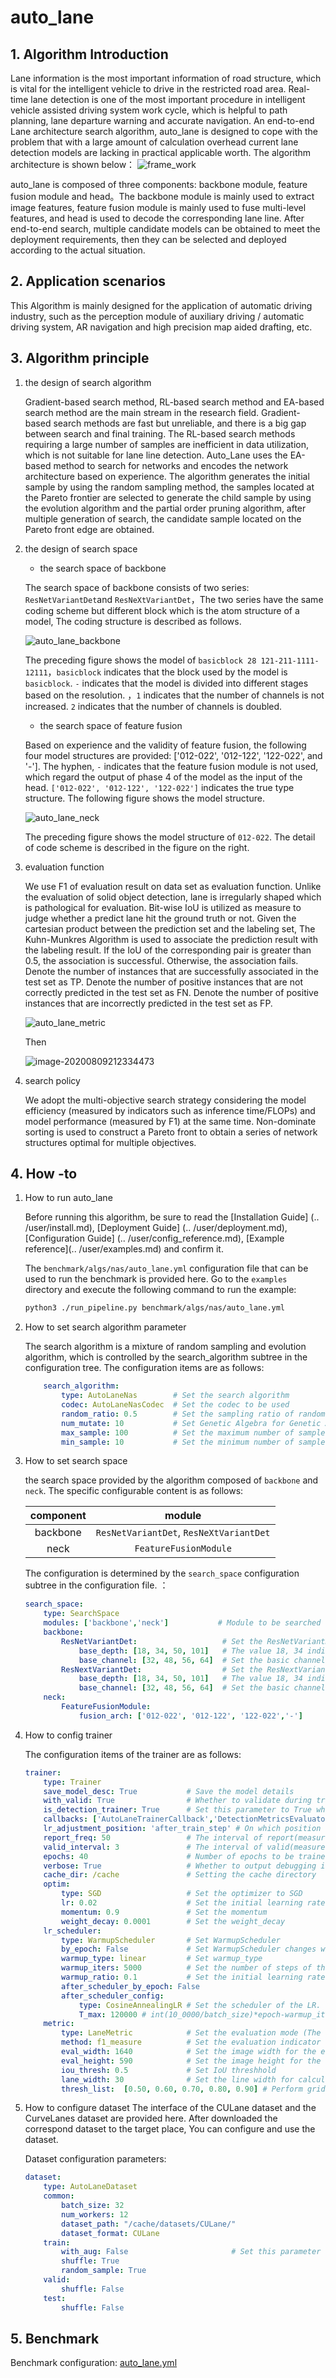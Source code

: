 # auto_lane

## 1. Algorithm Introduction

Lane information is the most important information of road structure, which is vital for the intelligent vehicle to drive in the restricted road area. Real-time lane detection is one of the most important procedure in intelligent vehicle assisted driving system work cycle, which is helpful to path planning, lane departure warning and accurate navigation. An end-to-end Lane architecture search algorithm, auto_lane is designed to cope with the problem that with a large amount of calculation overhead current lane detection models are lacking in practical applicable worth. The algorithm architecture is shown below：
![frame_work](./images/auto_lane_frame_work.png)

auto_lane is composed of three components: backbone module, feature fusion module and head。The backbone module is mainly used to extract image features, feature fusion module is mainly used to fuse multi-level features, and head is used to decode the corresponding lane line. After end-to-end search, multiple candidate models can be obtained to meet the deployment requirements, then they can be selected and deployed according to the actual situation.

## 2. Application scenarios

This Algorithm is mainly designed for the application of automatic driving industry, such as the perception module of auxiliary driving / automatic driving system, AR navigation and high precision map aided drafting, etc.

## 3. Algorithm principle

1. the design of search algorithm

   Gradient-based search method, RL-based search method and EA-based search method are the main stream in the research field. Gradient-based search methods are fast but unreliable, and there is a big gap between search and final training. The RL-based search  methods requiring a large number of samples are inefficient in data utilization, which is not suitable for lane line detection. Auto_Lane uses the EA-based method to search for networks and encodes the network architecture based on experience. The algorithm generates the initial sample by using the random sampling method, the samples located at the Pareto frontier are selected to generate the child sample by using the evolution algorithm and the partial order pruning algorithm, after multiple generation of search, the candidate sample located on the Pareto front edge are obtained.

2. the design of search space

   - the search space of backbone

    The search space of backbone consists of two series: `ResNetVariantDet`and `ResNeXtVariantDet`，The two series have the same coding scheme but different block which is the atom structure of a model, The coding structure is described as follows.

    ![auto_lane_backbone](./images/auto_lane_backbone.png)

    The preceding figure shows the model of  `basicblock 28 121-211-1111-12111`，`basicblock` indicates that the block used by the model is `basicblock`. `-` indicates that the model is divided into different stages based on the resolution. ，`1` indicates that the number of channels is not increased. `2` indicates that the number of channels is doubled.

   - the search space of feature fusion

    Based on experience and the validity of feature fusion, the following four model structures are provided: ['012-022', '012-122', '122-022', and '-']. The hyphen, `-` indicates that the feature fusion module is not used, which regard the output of phase 4 of the model as the input of the head. `['012-022', '012-122', '122-022']` indicates the true type structure. The following figure shows the model structure.

    ![auto_lane_neck](./images/auto_lane_neck.png)

    The preceding figure shows the model structure of `012-022`. The detail of code scheme is described in the figure on the right.

3. evaluation function

   We use F1 of evaluation result on data set as evaluation function. Unlike the evaluation of solid object detection, lane is irregularly shaped which is pathological for evaluation. Bit-wise IoU is utilized as measure to judge whether a predict lane hit the ground truth or not. Given the cartesian product between the prediction set and the labeling set, The Kuhn-Munkres Algorithm is used to associate the prediction result with the labeling result. If the IoU of the corresponding pair is greater than 0.5, the association is successful. Otherwise, the association fails. Denote the number of instances that are successfully associated in the test set as TP. Denote the number of positive instances that are not correctly predicted in the test set  as FN. Denote the number of positive instances that are incorrectly predicted in the test set as FP.

    ![auto_lane_metric](./images/auto_lane_metric.png)

   Then

    ![image-20200809212334473](./images/auto_lane_eq1.png)

4. search policy

   We adopt the multi-objective search strategy considering the model efficiency (measured by indicators such as inference time/FLOPs) and model performance (measured by F1) at the same time. Non-dominate sorting is used to construct a Pareto front to obtain a series of network structures optimal for multiple objectives.

## 4. How -to

1. How to run auto_lane

   Before running this algorithm, be sure to read the [Installation Guide] (.. /user/install.md), [Deployment Guide] (.. /user/deployment.md), [Configuration Guide] (.. /user/config_reference.md), [Example reference](.. /user/examples.md) and confirm it.

   The `benchmark/algs/nas/auto_lane.yml` configuration file that can be used to run the benchmark is provided here. Go to the `examples` directory and execute the following command to run the example:

    ```bash
    python3 ./run_pipeline.py benchmark/algs/nas/auto_lane.yml
    ```

2. How to set search algorithm parameter

   The search algorithm is a mixture of random sampling and evolution algorithm, which is controlled by the search_algorithm subtree in the configuration tree. The configuration items are as follows:

   ```yaml
       search_algorithm:
           type: AutoLaneNas        # Set the search algorithm
           codec: AutoLaneNasCodec  # Set the codec to be used
           random_ratio: 0.5        # Set the sampling ratio of random sampling to the total number of samples. 
           num_mutate: 10           # Set Genetic Algebra for Genetic Algorithm 
           max_sample: 100          # Set the maximum number of samples 
           min_sample: 10           # Set the minimum number of samples 
   ```

3. How to set search space

     the search space provided by the algorithm composed of `backbone` and `neck`. The specific configurable content is as follows: 

     | component |                  module                  |
     | :-------: | :--------------------------------------: |
     | backbone  | `ResNetVariantDet`,  `ResNeXtVariantDet` |
     |   neck    |          `FeatureFusionModule`           |

     The configuration is determined by the `search_space` configuration subtree in the configuration file. ：

     ```yaml
     search_space:
         type: SearchSpace
         modules: ['backbone','neck']           # Module to be searched for (Do not modify this item.) 
         backbone:
             ResNetVariantDet:                   # Set the ResNetVariantDet trunk series. This subtree can be deleted if not needed. 
                 base_depth: [18, 34, 50, 101]   # The value 18, 34 indicates that the basic block is used.The value 50, 101 indicates that the bottleneck block is used
                 base_channel: [32, 48, 56, 64]  # Set the basic channel to a multiple of 2. 
             ResNextVariantDet:                  # Set the ResNextVariantDet trunk series. This subtree can be deleted if not needed. 
                 base_depth: [18, 34, 50, 101]   # The value 18, 34 indicates that the basic block is used.The value 50, 101 indicates that the bottleneck block is used
                 base_channel: [32, 48, 56, 64]  # Set the basic channel to a multiple of 2. 
         neck:
             FeatureFusionModule:
                 fusion_arch: ['012-022', '012-122', '122-022','-']
     ```

4. How to config trainer

     The configuration items of the trainer are as follows: 

     ```yaml
     trainer:
         type: Trainer
         save_model_desc: True           # Save the model details
         with_valid: True                # Whether to validate during training
         is_detection_trainer: True      # Set this parameter to True when the algorithm is detection
         callbacks: ['AutoLaneTrainerCallback','DetectionMetricsEvaluator','DetectionProgressLogger']
         lr_adjustment_position: 'after_train_step' # On which position to adjust the learning rate
         report_freq: 50                 # The interval of report(measured by step)
         valid_interval: 3               # The interval of valid(measure by epoch)
         epochs: 40                      # Number of epochs to be trained 
         verbose: True                   # Whether to output debugging information
         cache_dir: /cache               # Setting the cache directory 
         optim:
             type: SGD                   # Set the optimizer to SGD
             lr: 0.02                    # Set the initial learning rate 
             momentum: 0.9               # Set the momentum
             weight_decay: 0.0001        # Set the weight_decay
         lr_scheduler:
             type: WarmupScheduler       # Set WarmupScheduler
             by_epoch: False             # Set WarmupScheduler changes with the step instead of the epoch. 
             warmup_type: linear         # Set warmup_type
             warmup_iters: 5000          # Set the number of steps of the warmup. 
             warmup_ratio: 0.1           # Set the initial learning rate. 
             after_scheduler_by_epoch: False
             after_scheduler_config:
                 type: CosineAnnealingLR # Set the scheduler of the LR. 
                 T_max: 120000 # int(10_0000/batch_size)*epoch-warmup_iters
         metric:
             type: LaneMetric            # Set the evaluation mode (The evaluation mode of the lane line is special. Do not modify the subtree) 
             method: f1_measure          # Set the evaluation indicator to f1_measure
             eval_width: 1640            # Set the image width for the evaluation
             eval_height: 590            # Set the image height for the evaluated 
             iou_thresh: 0.5             # Set IoU threshhold
             lane_width: 30              # Set the line width for calculating the bit-wise IoU. 
             thresh_list:  [0.50, 0.60, 0.70, 0.80, 0.90] # Perform grid search for the prediction threshhold during evaluation.
     ```

5. How to configure dataset
   The interface of the CULane dataset and the CurveLanes dataset are provided here. After downloaded the correspond dataset to the target place, You can configure and use the dataset.

   Dataset configuration parameters: 

   ```yaml
   dataset:
       type: AutoLaneDataset
       common:
           batch_size: 32
           num_workers: 12
           dataset_path: "/cache/datasets/CULane/"
           dataset_format: CULane
       train:
           with_aug: False                       # Set this parameter to True when fullytrain.
           shuffle: True
           random_sample: True
       valid:
           shuffle: False
       test:
           shuffle: False
   ```

## 5. Benchmark

Benchmark configuration: [auto_lane.yml](https://github.com/huawei-noah/vega/tree/master/benchmark/algs/nas/auto_lane.yml)
